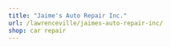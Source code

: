 ```yaml
---
title: "Jaime's Auto Repair Inc."
url: /lawrenceville/jaimes-auto-repair-inc/
shop: car repair
---
```

